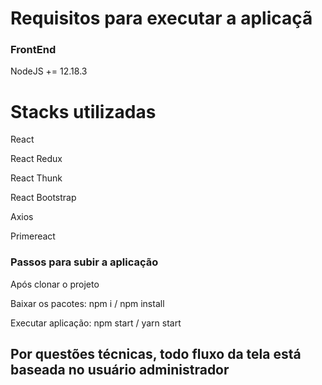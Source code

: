 # Requisitos para executar a aplicaçã

### FrontEnd
NodeJS += 12.18.3

# Stacks utilizadas
React

React Redux

React Thunk

React Bootstrap

Axios

Primereact

### Passos para subir a aplicação
Após clonar o projeto

Baixar os pacotes: npm i / npm install

Executar aplicação: npm start / yarn start

## Por questões técnicas, todo fluxo da tela está baseada no usuário administrador

